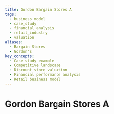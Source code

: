 ```yaml
---
title: Gordon Bargain Stores A
tags:
  - business_model
  - case_study
  - financial_analysis
  - retail_industry
  - valuation
aliases:
  - Bargain Stores
  - Gordon's
key_concepts:
  - Case study example
  - Competitive landscape
  - Discount store valuation
  - Financial performance analysis
  - Retail business model
---
```


# Gordon Bargain Stores A
